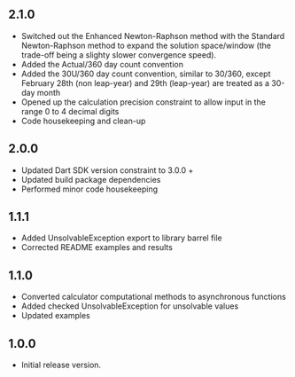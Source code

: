 ## 2.1.0
- Switched out the Enhanced Newton-Raphson method with the Standard Newton-Raphson
  method to expand the solution space/window (the trade-off being a slighty slower 
  convergence speed).
- Added the Actual/360 day count convention
- Added the 30U/360 day count convention, similar to 30/360, except February
  28th (non leap-year) and 29th (leap-year) are treated as a 30-day month
- Opened up the calculation precision constraint to allow input in the
  range 0 to 4 decimal digits
- Code housekeeping and clean-up

## 2.0.0
- Updated Dart SDK version constraint to 3.0.0 +
- Updated build package dependencies
- Performed minor code housekeeping

## 1.1.1
- Added UnsolvableException export to library barrel file
- Corrected README examples and results

## 1.1.0

- Converted calculator computational methods to asynchronous functions
- Added checked UnsolvableException for unsolvable values
- Updated examples

## 1.0.0

- Initial release version.
